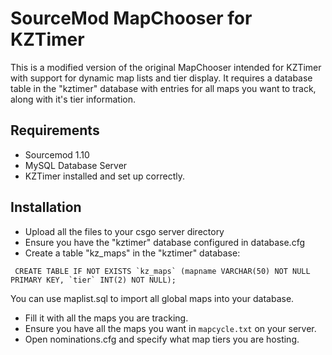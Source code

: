 # SourceMod MapChooser for KZTimer

This is a modified version of the original MapChooser intended for KZTimer with support for dynamic map lists and tier display.
It requires a database table in the "kztimer" database with entries for all maps you want to track, along with it's tier information.

## Requirements

* Sourcemod 1.10
* MySQL Database Server
* KZTimer installed and set up correctly.

## Installation

* Upload all the files to your csgo server directory
* Ensure you have the "kztimer" database configured in database.cfg
* Create a table "kz_maps" in the "kztimer" database:
```
 CREATE TABLE IF NOT EXISTS `kz_maps` (mapname VARCHAR(50) NOT NULL PRIMARY KEY, `tier` INT(2) NOT NULL);
 ```
 You can use maplist.sql to import all global maps into your database.
 
* Fill it with all the maps you are tracking.
* Ensure you have all the maps you want in `mapcycle.txt` on your server.
* Open nominations.cfg and specify what map tiers you are hosting.
